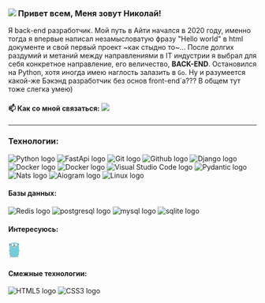 ### <img src="https://media.giphy.com/media/hvRJCLFzcasrR4ia7z/giphy.gif" width="25px"></a> Привет всем, Меня зовут Николай!

Я back-end разработчик. Мой путь в Айти начался в 2020 году, именно тогда я впервые написал незамысловатую фразу "Hello world" в html документе и свой первый проект ~как стыдно то~... После долгих раздумий и метаний между направлениями в IT индустрии я выбрал для себя конкретное направление, его величество, **BACK-END**. Остановился на Python, хотя иногда имею наглость залазить в `Go`. Ну и разумеется какой-же Бэкэнд разработчик без основ front-end`a??? В общем тут тоже слегка умею)
 #### 📫 Как со мной связаться: <a href="https://t.me/xrnze"><img src="https://img.shields.io/badge/telegram-%231DA1F2.svg?&style=for-the-badge&logo=telegram&logoColor=white" height=25></a> 

<!--
**Njrctr/Njrctr** is a ✨ _special_ ✨ repository because its `README.md` (this file) appears on your GitHub profile.

Here are some ideas to get you started:

- 🔭 I’m currently working on ...

- 👯 I’m looking to collaborate on ...
- 🤔 I’m looking for help with ...
- 💬 Ask me about ...

- 😄 Pronouns: ...
- ⚡ Fun fact: ...
-->

---
### Технологии:
<p>
<img class="m-2" src="https://img.shields.io/badge/Python-282C34.svg?logo=data%3Aimage%2Fpng%3Bbase64%2CiVBORw0KGgoAAAANSUhEUgAAACAAAAAgCAYAAABzenr0AAADGUlEQVR4AbXWA9ArSRRH8ZP5Zm3btm3bNgpr27Zt27adrG3b9m76vFtV85x0zdOt%2BsXpf98eNqhZC%2B5%2F%2B0zg%2BujC4szouGEESKB%2FhS%2FBV9GHw3XA99SoxgJ7XJ3%2FwYijlsip4LZojwhWSP28tt%2FXv6J7A%2BdBvgpM5LEzuAP6LXg4%2BiT5cNDRMZ2D7XUCOQW2ycLFUcDdgEPQ1SD9nQkPCbCBbh%2FIKVDIa4iokwcwTYSW5MNBCeMM8QRUq9fHYPsZ8Gm0rBFO9YKcEiRfCQRIPeiCgZrhqEC%2BSpVcNWB38HAE6CeQit6HadyO4QGgtfOtDf5vQ4duy9Z2NwKw0BXbjgxsiS6pjggJFFICst2O1j080drx1qlJPEMDUDG9ix4D3ANQkv5noat2nBS4D51ZhNCxYysAEiQXjhJKYPzqdWCCsDC6NXB5EeEFcFWf8P4HyB9q%2BfCcnnAGpgkLcFl08WESju0AdoCjo1uVyLr1w1Owbjjoh2EUBBxo5yWsUogLDaNwwYvQ%2BTuNWZmrRKccBuF%2Fgvs1t7vtEeS5TuGVkUt0lBrhPwJ3ox%2BD7T7hAx8xCf0EuLe1w61%2FIZeCswewsxKSaKNrONwFbNbc6ebhgdXQaUOZWdY5wkrIsuA4KDkl%2BkcYrUvnnwMbNXe%2BZR3kDHTUAPTDLgjmgRToZ5ltfklz55unQy%2BowmsPjBlU9JcCfb77DseLYVO0hPoDU39yzxTgnZ3DA%2BlPdPIh7Trzm%2BsK9Hbwg%2F7D%2B1MMvSXvzxvANUVz%2FdP%2FwbQV%2Bgd0GJShuuRUPgDWBv4pAZobnPXEgtdutwh6UJgTLFTAv8gPbLgx%2FB%2Bo5I6S%2F0ILuBz4HaBha0GyNdY4N6NrdemqHVbFLhPFCOEFMlVSlmQrv%2BQ94Z5M968Cc5CpAgWH2l7%2BK3pf%2BCMQGkPltrz%2BXs5q0FgR3TiQV38C31N%2FZX6g%2F2eHfAJ4DvpPjfCQbia1T0CvCgD3k68aRwHAKKOugJ4fJq%2B5P7SBy9Htgb%2FzE2guQK0aeZQRgdXQ5TDNiU4WRgtF%2BDt8D7yDtsJNwFvUqF4LPlBFlXX1jgAAAABJRU5ErkJggg%3D%3D" alt="Python logo" title="Python" height="25" >
<img src="https://img.shields.io/badge/FastApi-282C34?logo=fastapi&logoColor=#45d0c0" alt="FastApi logo" title="FastApi" height="25" />
<img src="https://img.shields.io/badge/Git-282C34?logo=git&logoColor=F05032" alt="Git logo" title="Git" height="25" />
<img src="https://img.shields.io/badge/GitHub-282C34?logo=github&logoColor=white" alt="Github logo" title="Github" height="25" />
<img src="https://img.shields.io/badge/Django-282C34?logo=django&logoColor=009400" alt="Django logo" title="Django" height="25" />
<img src="https://img.shields.io/badge/Docker-282C34?logo=docker&logoColor=40cbf5" alt="Docker logo" title="Docker" height="25" />
<img src="https://img.shields.io/badge/Docker_Compose-282C34?logo=docker&logoColor=40cbf5" alt="Docker logo" title="Docker-compose" height="25" />
<img src="https://img.shields.io/badge/VS%20Code-282C34?logo=visual-studio-code&logoColor=007ACC" alt="Visual Studio Code logo" title="Visual Studio Code" height="25" />
<img src="https://img.shields.io/badge/Pydantic-282C34?logo=pydantic&logoColor=ce1e82" alt="Pydantic logo" title="Pydantic" height="25" />
<img src="https://img.shields.io/badge/Nats-282C34?logo=natsdotio&logoColor=4bbe4a" alt="Nats logo" title="Nats" height="25" />
<img src="https://img.shields.io/badge/Aiogram-282C34?logo=telegram" alt="Aiogram logo" title="Aiogram" height="25" />
<img src="https://img.shields.io/badge/Linux-282C34?logo=linux&logoColor=black" alt="Linux logo" title="Linux" height="25" />
</p>

#### Базы данных:
<p>
<img src="https://img.shields.io/badge/Redis-282C34?logo=redis&logoColor=ac0000" alt="Redis logo" title="Redis" height="25" />
<img src="https://img.shields.io/badge/Postgresql-282C34?logo=postgresql&logoColor=598bff" alt="postgresql logo" title="Postgresql" height="25" />
<img src="https://img.shields.io/badge/Mysql-282C34?logo=mysql&logoColor=00aaff" alt="mysql logo" title="Mysql" height="25" />
<img src="https://img.shields.io/badge/Sqlite-282C34?logo=sqlite&logoColor=00aaff" alt="sqlite logo" title="Sqlite" height="25" />
</p>

#### Интересуюсь:
<a href="https://golang.org/" title="Golang"><img src="icons/golang.png" /></a>

#### Смежные технологии:
<p>
<img src="https://img.shields.io/badge/HTML5-282C34?logo=html5&logoColor=E34F26" alt="HTML5 logo" title="HTML5" height="25" />
<img src="https://img.shields.io/badge/CSS3-282C34?logo=css3&logoColor=1572B6" alt="CSS3 logo" title="CSS3" height="25" />
</p>
